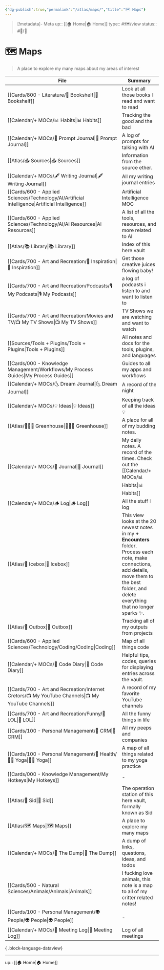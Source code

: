 ```yaml
---
{"dg-publish":true,"permalink":"/atlas/maps/","title":"🗺 Maps"}
---
```


> [!metadata]- Meta
> up:: [[🏠 Home\|🏠 Home]]
> type:: #🗺/view 
> status:: #📝/🌱 

# 🗺 Maps

> A place to explore my many maps about my areas of interest

| File                                                                                                  | Summary                                                                                                                                                                                               |
| ----------------------------------------------------------------------------------------------------- | ----------------------------------------------------------------------------------------------------------------------------------------------------------------------------------------------------- |
| [[Cards/800 - Literature/📗 Bookshelf\|📗 Bookshelf]]                                              | Look at all those books I read and want to read                                                                                                                                                       |
| [[Calendar/+ MOCs/📊 Habits\|📊 Habits]]                                                           | Tracking the good and the bad                                                                                                                                                                         |
| [[Calendar/+ MOCs/🎲 Prompt Journal\|🎲 Prompt Journal]]                                           | A log of prompts for talking with AI                                                                                                                                                                  |
| [[Atlas/📥 Sources\|📥 Sources]]                                                                   | Information from the source ether.                                                                                                                                                                    |
| [[Calendar/+ MOCs/🖋 Writing Journal\|🖋 Writing Journal]]                                         | All my writing journal entries                                                                                                                                                                        |
| [[Cards/600 - Applied Sciences/Technology/AI/Artificial Intelligence\|Artificial Intelligence]]    | Artificial Intelligence MOC                                                                                                                                                                           |
| [[Cards/600 - Applied Sciences/Technology/AI/AI Resources\|AI Resources]]                          | A list of all the tools, resources, and more related to AI                                                                                                                                            |
| [[Atlas/📚 Library\|📚 Library]]                                                                   | Index of this here vault                                                                                                                                                                              |
| [[Cards/700 - Art and Recreation/🎨 Inspiration\|🎨 Inspiration]]                                  | Get those creative juices flowing baby!                                                                                                                                                               |
| [[Cards/700 - Art and Recreation/Podcasts/🎙 My Podcasts\|🎙 My Podcasts]]                         | a log of podcasts i listen to and want to listen to                                                                                                                                                   |
| [[Cards/700 - Art and Recreation/Movies and TV/📺 My TV Shows\|📺 My TV Shows]]                    | TV Shows we are watching and want to watch                                                                                                                                                            |
| [[Sources/Tools + Plugins/Tools + Plugins\|Tools + Plugins]]                                       | All notes and docs for the tools, plugins, and languages                                                                                                                                              |
| [[Cards/000 - Knowledge Management/Workflows/My Process Guides\|My Process Guides]]                | Guides to all my apps and workflows                                                                                                                                                                   |
| [[Calendar/+ MOCs/🌜 Dream Journal\|🌜 Dream Journal]]                                             | A record of the night                                                                                                                                                                                 |
| [[Calendar/+ MOCs/💡 Ideas\|💡 Ideas]]                                                             | Keeping track of all the ideas 💡                                                                                                                                                                     |
| [[Atlas/👨🏻‍🌾 Greenhouse\|👨🏻‍🌾 Greenhouse]]                                                   | A place for all of my budding notes.                                                                                                                                                                  |
| [[Calendar/+ MOCs/📓 Journal\|📓 Journal]]                                                         | My daily notes. A record of the times. Check out the [[Calendar/+ MOCs/📊 Habits\|📊 Habits]]                                                                                                                                    |
| [[Calendar/+ MOCs/🪵 Log\|🪵 Log]]                                                                 | All the stuff I log                                                                                                                                                                                   |
| [[Atlas/🧊 Icebox\|🧊 Icebox]]                                                                     | This view looks at the 20 newest notes in my **+ Encounters** folder. Process each note, make connections, add details, move them to the best folder,  and delete everything that no longer sparks ✨. |
| [[Atlas/💌 Outbox\|💌 Outbox]]                                                                     | Tracking all of my outputs from projects                                                                                                                                                              |
| [[Cards/600 - Applied Sciences/Technology/Coding/Coding\|Coding]]                                  | Map of all things code                                                                                                                                                                                |
| [[Calendar/+ MOCs/🧪 Code Diary\|🧪 Code Diary]]                                                   | Helpful tips, codes, queries for displaying entries across the vault.                                                                                                                                 |
| [[Cards/700 - Art and Recreation/Internet Cretors/📺 My YouTube Channels\|📺 My YouTube Channels]] | A record of my favorite YouTube channels                                                                                                                                                              |
| [[Cards/700 - Art and Recreation/Funny/🤣 LOL\|🤣 LOL]]                                            | All the funny things in life                                                                                                                                                                          |
| [[Cards/100 - Personal Management/👯 CRM\|👯 CRM]]                                                 | All my peeps and companies                                                                                                                                                                            |
| [[Cards/100 - Personal Management/💪 Health/🧘‍♂️ Yoga\|🧘‍♂️ Yoga]]                               | A map of all things related to my yoga practice                                                                                                                                                       |
| [[Cards/000 - Knowledge Management/My Hotkeys\|My Hotkeys]]                                        | \-                                                                                                                                                                                                    |
| [[Atlas/🧠 Sid\|🧠 Sid]]                                                                           | The operation station of this here vault, formally known as Sid                                                                                                                                       |
| [[Atlas/🗺 Maps\|🗺 Maps]]                                                                         | A place to explore my many maps                                                                                                                                                                       |
| [[Calendar/+ MOCs/🔗 The Dump\|🔗 The Dump]]                                                       | A dump of links, questions, ideas, and todos                                                                                                                                                          |
| [[Cards/500 - Natural Sciences/Animals/Animals\|Animals]]                                          | I fucking love animals, this note is a map to all of my critter related notes!                                                                                                                        |
| [[Cards/100 - Personal Management/👽 People/👽 People\|👽 People]]                                 | \-                                                                                                                                                                                                    |
| [[Calendar/+ MOCs/👥 Meeting Log\|👥 Meeting Log]]                                                 | Log of all meetings                                                                                                                                                                                   |

{ .block-language-dataview}

---
up:: [[🏠 Home\|🏠 Home]]

